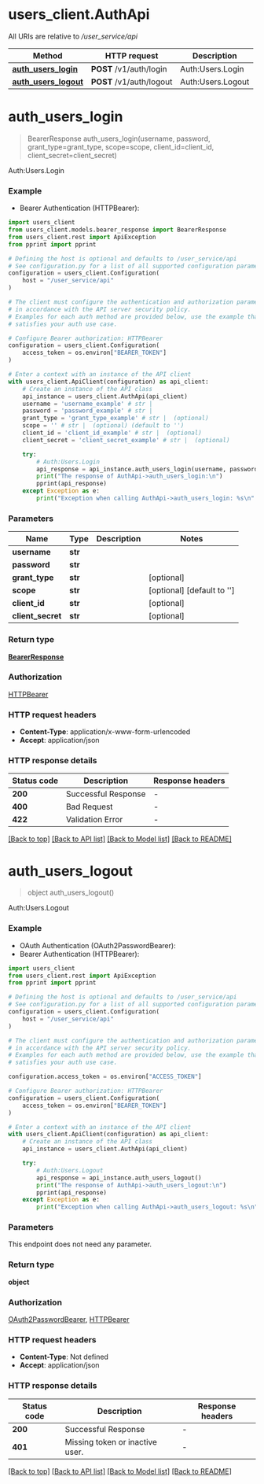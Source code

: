 # users_client.AuthApi

All URIs are relative to */user_service/api*

Method | HTTP request | Description
------------- | ------------- | -------------
[**auth_users_login**](AuthApi.md#auth_users_login) | **POST** /v1/auth/login | Auth:Users.Login
[**auth_users_logout**](AuthApi.md#auth_users_logout) | **POST** /v1/auth/logout | Auth:Users.Logout


# **auth_users_login**
> BearerResponse auth_users_login(username, password, grant_type=grant_type, scope=scope, client_id=client_id, client_secret=client_secret)

Auth:Users.Login

### Example

* Bearer Authentication (HTTPBearer):

```python
import users_client
from users_client.models.bearer_response import BearerResponse
from users_client.rest import ApiException
from pprint import pprint

# Defining the host is optional and defaults to /user_service/api
# See configuration.py for a list of all supported configuration parameters.
configuration = users_client.Configuration(
    host = "/user_service/api"
)

# The client must configure the authentication and authorization parameters
# in accordance with the API server security policy.
# Examples for each auth method are provided below, use the example that
# satisfies your auth use case.

# Configure Bearer authorization: HTTPBearer
configuration = users_client.Configuration(
    access_token = os.environ["BEARER_TOKEN"]
)

# Enter a context with an instance of the API client
with users_client.ApiClient(configuration) as api_client:
    # Create an instance of the API class
    api_instance = users_client.AuthApi(api_client)
    username = 'username_example' # str | 
    password = 'password_example' # str | 
    grant_type = 'grant_type_example' # str |  (optional)
    scope = '' # str |  (optional) (default to '')
    client_id = 'client_id_example' # str |  (optional)
    client_secret = 'client_secret_example' # str |  (optional)

    try:
        # Auth:Users.Login
        api_response = api_instance.auth_users_login(username, password, grant_type=grant_type, scope=scope, client_id=client_id, client_secret=client_secret)
        print("The response of AuthApi->auth_users_login:\n")
        pprint(api_response)
    except Exception as e:
        print("Exception when calling AuthApi->auth_users_login: %s\n" % e)
```



### Parameters


Name | Type | Description  | Notes
------------- | ------------- | ------------- | -------------
 **username** | **str**|  | 
 **password** | **str**|  | 
 **grant_type** | **str**|  | [optional] 
 **scope** | **str**|  | [optional] [default to &#39;&#39;]
 **client_id** | **str**|  | [optional] 
 **client_secret** | **str**|  | [optional] 

### Return type

[**BearerResponse**](BearerResponse.md)

### Authorization

[HTTPBearer](../README.md#HTTPBearer)

### HTTP request headers

 - **Content-Type**: application/x-www-form-urlencoded
 - **Accept**: application/json

### HTTP response details

| Status code | Description | Response headers |
|-------------|-------------|------------------|
**200** | Successful Response |  -  |
**400** | Bad Request |  -  |
**422** | Validation Error |  -  |

[[Back to top]](#) [[Back to API list]](../README.md#documentation-for-api-endpoints) [[Back to Model list]](../README.md#documentation-for-models) [[Back to README]](../README.md)

# **auth_users_logout**
> object auth_users_logout()

Auth:Users.Logout

### Example

* OAuth Authentication (OAuth2PasswordBearer):
* Bearer Authentication (HTTPBearer):

```python
import users_client
from users_client.rest import ApiException
from pprint import pprint

# Defining the host is optional and defaults to /user_service/api
# See configuration.py for a list of all supported configuration parameters.
configuration = users_client.Configuration(
    host = "/user_service/api"
)

# The client must configure the authentication and authorization parameters
# in accordance with the API server security policy.
# Examples for each auth method are provided below, use the example that
# satisfies your auth use case.

configuration.access_token = os.environ["ACCESS_TOKEN"]

# Configure Bearer authorization: HTTPBearer
configuration = users_client.Configuration(
    access_token = os.environ["BEARER_TOKEN"]
)

# Enter a context with an instance of the API client
with users_client.ApiClient(configuration) as api_client:
    # Create an instance of the API class
    api_instance = users_client.AuthApi(api_client)

    try:
        # Auth:Users.Logout
        api_response = api_instance.auth_users_logout()
        print("The response of AuthApi->auth_users_logout:\n")
        pprint(api_response)
    except Exception as e:
        print("Exception when calling AuthApi->auth_users_logout: %s\n" % e)
```



### Parameters

This endpoint does not need any parameter.

### Return type

**object**

### Authorization

[OAuth2PasswordBearer](../README.md#OAuth2PasswordBearer), [HTTPBearer](../README.md#HTTPBearer)

### HTTP request headers

 - **Content-Type**: Not defined
 - **Accept**: application/json

### HTTP response details

| Status code | Description | Response headers |
|-------------|-------------|------------------|
**200** | Successful Response |  -  |
**401** | Missing token or inactive user. |  -  |

[[Back to top]](#) [[Back to API list]](../README.md#documentation-for-api-endpoints) [[Back to Model list]](../README.md#documentation-for-models) [[Back to README]](../README.md)

